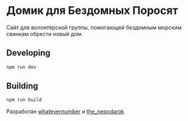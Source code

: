 # Домик для Бездомных Поросят

Сайт для волонтёрской группы, помогающей бездомным морским свинкам обрести новый дом.

## Developing

```bash
npm run dev
```

## Building

```bash
npm run build
```

Разработан [whatevernumber](https://github.com/whatevernumber) и [the_nepodarok](https://github.com/the-nepodarok)
